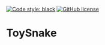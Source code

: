 [![Code style: black](https://img.shields.io/badge/code%20style-black-000000.svg)](https://github.com/psf/black)
[![GitHub license](https://img.shields.io/github/license/AngryMaciek/ToySnake)](https://github.com/AngryMaciek/ToySnake/blob/master/LICENSE)

# ToySnake